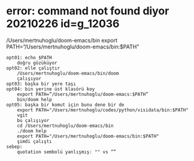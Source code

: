 
# error: command not found diyor 20210226  id=g_12036

/Users/mertnuhoglu/doom-emacs/bin
export PATH=”/Users/mertnuhoglu/doom-emacs/bin:$PATH”

	opt01: echo $PATH
		doğru gözüküyor
	opt02: elle çalıştır
		/Users/mertnuhoglu/doom-emacs/bin/doom
		çalışıyor
	opt03: başka bir yere taşı
	opt04: bin yerine üst klasörü koy
		export PATH=”/Users/mertnuhoglu/doom-emacs:$PATH”
		bin/doom help
	opt05: başka bir komut için bunu dene bir de
		export PATH="/Users/mertnuhoglu/codes/python/visidata/bin:$PATH"
		vgit
		bu çalışıyor
		cd /Users/mertnuhoglu/doom-emacs/bin
		./doom help
		export PATH="/Users/mertnuhoglu/doom-emacs/bin:$PATH"
		şimdi çalıştı
	sebep:
		quotation sembolü yanlışmış: "" vs ””

